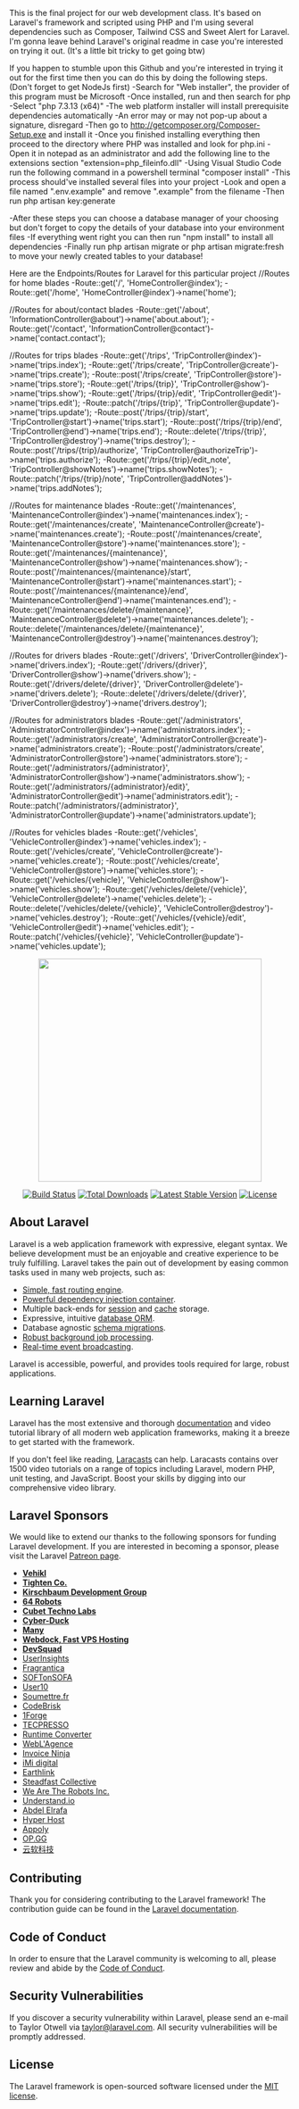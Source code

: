 This is the final project for our web development class. It's based on Laravel's framework and scripted using PHP and I'm using several dependencies such as Composer, Tailwind CSS and Sweet Alert for Laravel.  I'm gonna leave behind Laravel's original readme in case you're interested on trying it out. (It's a little bit tricky to get going btw)

If you happen to stumble upon this Github and you're interested in trying it out for the first time then you can do this by doing the following steps. (Don't forget to get NodeJs first)
-Search for "Web installer", the provider of this program must be Microsoft
-Once installed, run and then search for php
-Select "php 7.3.13 (x64)"
-The web platform installer will install prerequisite dependencies automatically
-An error may or may not pop-up about a signature, disregard
-Then go to http://getcomposer.org/Composer-Setup.exe and install it
-Once you finished installing everything then proceed to the directory where PHP was installed and look for php.ini
-Open it in notepad as an administrator and add the following line to the extensions section "extension=php_fileinfo.dll"
-Using Visual Studio Code run the following command in a powershell terminal "composer install"
-This process should've installed several files into your project
-Look and open a file named ".env.example" and remove ".example" from the filename
-Then run php artisan key:generate

-After these steps you can choose a database manager of your choosing but don't forget to copy the details of your database into your environment files
-If everything went right you can then run "npm install" to install all dependencies
-Finally run php artisan migrate or php artisan migrate:fresh to move your newly created tables to your database!



Here are the Endpoints/Routes for Laravel for this particular project
//Routes for home blades
-Route::get('/', 'HomeController@index');
-Route::get('/home', 'HomeController@index')->name('home');

//Routes for about/contact blades
-Route::get('/about', 'InformationController@about')->name('about.about');
-Route::get('/contact', 'InformationController@contact')->name('contact.contact');

//Routes for trips blades
-Route::get('/trips', 'TripController@index')->name('trips.index');
-Route::get('/trips/create', 'TripController@create')->name('trips.create');
-Route::post('/trips/create', 'TripController@store')->name('trips.store');
-Route::get('/trips/{trip}', 'TripController@show')->name('trips.show');
-Route::get('/trips/{trip}/edit', 'TripController@edit')->name('trips.edit');
-Route::patch('/trips/{trip}', 'TripController@update')->name('trips.update');
-Route::post('/trips/{trip}/start', 'TripController@start')->name('trips.start');
-Route::post('/trips/{trip}/end', 'TripController@end')->name('trips.end');
-Route::delete('/trips/{trip}', 'TripController@destroy')->name('trips.destroy');
-Route::post('/trips/{trip}/authorize', 'TripController@authorizeTrip')->name('trips.authorize');
-Route::get('/trips/{trip}/edit_note', 'TripController@showNotes')->name('trips.showNotes');
-Route::patch('/trips/{trip}/note', 'TripController@addNotes')->name('trips.addNotes');

//Routes for maintenance blades
-Route::get('/maintenances', 'MaintenanceController@index')->name('maintenances.index');
-Route::get('/maintenances/create', 'MaintenanceController@create')->name('maintenances.create');
-Route::post('/maintenances/create', 'MaintenanceController@store')->name('maintenances.store');
-Route::get('/maintenances/{maintenance}', 'MaintenanceController@show')->name('maintenances.show');
-Route::post('/maintenances/{maintenance}/start', 'MaintenanceController@start')->name('maintenances.start');
-Route::post('/maintenances/{maintenance}/end', 'MaintenanceController@end')->name('maintenances.end');
-Route::get('/maintenances/delete/{maintenance}', 'MaintenanceController@delete')->name('maintenances.delete');
-Route::delete('/maintenances/delete/{maintenance}', 'MaintenanceController@destroy')->name('maintenances.destroy');

//Routes for drivers blades
-Route::get('/drivers', 'DriverController@index')->name('drivers.index');
-Route::get('/drivers/{driver}', 'DriverController@show')->name('drivers.show');
-Route::get('/drivers/delete/{driver}', 'DriverController@delete')->name('drivers.delete');
-Route::delete('/drivers/delete/{driver}', 'DriverController@destroy')->name('drivers.destroy');

//Routes for administrators blades
-Route::get('/administrators', 'AdministratorController@index')->name('administrators.index');
-Route::get('/administrators/create', 'AdministratorController@create')->name('administrators.create');
-Route::post('/administrators/create', 'AdministratorController@store')->name('administrators.store');
-Route::get('/administrators/{administrator}', 'AdministratorController@show')->name('administrators.show');
-Route::get('/administrators/{administrator}/edit}', 'AdministratorController@edit')->name('administrators.edit');
-Route::patch('/administrators/{administrator}', 'AdministratorController@update')->name('administrators.update');

//Routes for vehicles blades
-Route::get('/vehicles', 'VehicleController@index')->name('vehicles.index');
-Route::get('/vehicles/create', 'VehicleController@create')->name('vehicles.create');
-Route::post('/vehicles/create', 'VehicleController@store')->name('vehicles.store');
-Route::get('/vehicles/{vehicle}', 'VehicleController@show')->name('vehicles.show');
-Route::get('/vehicles/delete/{vehicle}', 'VehicleController@delete')->name('vehicles.delete');
-Route::delete('/vehicles/delete/{vehicle}', 'VehicleController@destroy')->name('vehicles.destroy');
-Route::get('/vehicles/{vehicle}/edit', 'VehicleController@edit')->name('vehicles.edit');
-Route::patch('/vehicles/{vehicle}', 'VehicleController@update')->name('vehicles.update');


<p align="center"><img src="https://res.cloudinary.com/dtfbvvkyp/image/upload/v1566331377/laravel-logolockup-cmyk-red.svg" width="400"></p>

<p align="center">
<a href="https://travis-ci.org/laravel/framework"><img src="https://travis-ci.org/laravel/framework.svg" alt="Build Status"></a>
<a href="https://packagist.org/packages/laravel/framework"><img src="https://poser.pugx.org/laravel/framework/d/total.svg" alt="Total Downloads"></a>
<a href="https://packagist.org/packages/laravel/framework"><img src="https://poser.pugx.org/laravel/framework/v/stable.svg" alt="Latest Stable Version"></a>
<a href="https://packagist.org/packages/laravel/framework"><img src="https://poser.pugx.org/laravel/framework/license.svg" alt="License"></a>
</p>

## About Laravel

Laravel is a web application framework with expressive, elegant syntax. We believe development must be an enjoyable and creative experience to be truly fulfilling. Laravel takes the pain out of development by easing common tasks used in many web projects, such as:

- [Simple, fast routing engine](https://laravel.com/docs/routing).
- [Powerful dependency injection container](https://laravel.com/docs/container).
- Multiple back-ends for [session](https://laravel.com/docs/session) and [cache](https://laravel.com/docs/cache) storage.
- Expressive, intuitive [database ORM](https://laravel.com/docs/eloquent).
- Database agnostic [schema migrations](https://laravel.com/docs/migrations).
- [Robust background job processing](https://laravel.com/docs/queues).
- [Real-time event broadcasting](https://laravel.com/docs/broadcasting).

Laravel is accessible, powerful, and provides tools required for large, robust applications.

## Learning Laravel

Laravel has the most extensive and thorough [documentation](https://laravel.com/docs) and video tutorial library of all modern web application frameworks, making it a breeze to get started with the framework.

If you don't feel like reading, [Laracasts](https://laracasts.com) can help. Laracasts contains over 1500 video tutorials on a range of topics including Laravel, modern PHP, unit testing, and JavaScript. Boost your skills by digging into our comprehensive video library.

## Laravel Sponsors

We would like to extend our thanks to the following sponsors for funding Laravel development. If you are interested in becoming a sponsor, please visit the Laravel [Patreon page](https://patreon.com/taylorotwell).

- **[Vehikl](https://vehikl.com/)**
- **[Tighten Co.](https://tighten.co)**
- **[Kirschbaum Development Group](https://kirschbaumdevelopment.com)**
- **[64 Robots](https://64robots.com)**
- **[Cubet Techno Labs](https://cubettech.com)**
- **[Cyber-Duck](https://cyber-duck.co.uk)**
- **[Many](https://www.many.co.uk)**
- **[Webdock, Fast VPS Hosting](https://www.webdock.io/en)**
- **[DevSquad](https://devsquad.com)**
- [UserInsights](https://userinsights.com)
- [Fragrantica](https://www.fragrantica.com)
- [SOFTonSOFA](https://softonsofa.com/)
- [User10](https://user10.com)
- [Soumettre.fr](https://soumettre.fr/)
- [CodeBrisk](https://codebrisk.com)
- [1Forge](https://1forge.com)
- [TECPRESSO](https://tecpresso.co.jp/)
- [Runtime Converter](http://runtimeconverter.com/)
- [WebL'Agence](https://weblagence.com/)
- [Invoice Ninja](https://www.invoiceninja.com)
- [iMi digital](https://www.imi-digital.de/)
- [Earthlink](https://www.earthlink.ro/)
- [Steadfast Collective](https://steadfastcollective.com/)
- [We Are The Robots Inc.](https://watr.mx/)
- [Understand.io](https://www.understand.io/)
- [Abdel Elrafa](https://abdelelrafa.com)
- [Hyper Host](https://hyper.host)
- [Appoly](https://www.appoly.co.uk)
- [OP.GG](https://op.gg)
- [云软科技](http://www.yunruan.ltd/)

## Contributing

Thank you for considering contributing to the Laravel framework! The contribution guide can be found in the [Laravel documentation](https://laravel.com/docs/contributions).

## Code of Conduct

In order to ensure that the Laravel community is welcoming to all, please review and abide by the [Code of Conduct](https://laravel.com/docs/contributions#code-of-conduct).

## Security Vulnerabilities

If you discover a security vulnerability within Laravel, please send an e-mail to Taylor Otwell via [taylor@laravel.com](mailto:taylor@laravel.com). All security vulnerabilities will be promptly addressed.

## License

The Laravel framework is open-sourced software licensed under the [MIT license](https://opensource.org/licenses/MIT).
